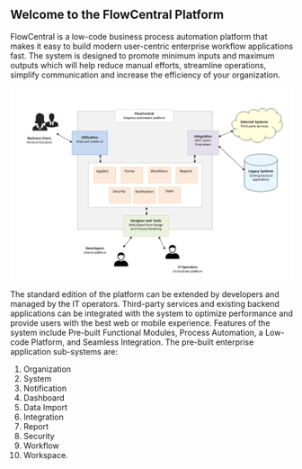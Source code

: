 ## Welcome to the FlowCentral Platform


FlowCentral is a low-code business process automation platform that makes it easy to build modern user-centric enterprise workflow applications fast. The system is designed to promote minimum inputs and maximum outputs which will help reduce manual efforts, streamline operations, simplify communication and increase the efficiency of your organization. 
 

![flowCentral Use Case](images/flowCentral_use_case.png)


The standard edition of the platform can be extended by developers and managed by the IT operators. Third-party services and existing backend applications can be integrated with the system to optimize performance and provide users with the best web or mobile experience.
Features of the system include Pre-built Functional Modules, Process Automation, a Low-code Platform, and Seamless Integration.
The pre-built enterprise application sub-systems are:
1. Organization
2. System
3. Notification
4. Dashboard
5. Data Import
6. Integration
7. Report
8. Security
9. Workflow
10. Workspace.



